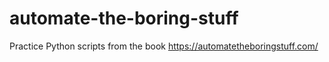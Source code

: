 # automate-the-boring-stuff
Practice Python scripts from the book https://automatetheboringstuff.com/
